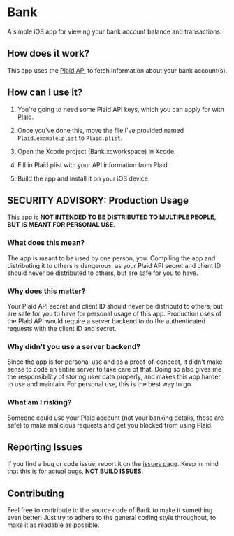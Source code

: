 # Bank

A simple iOS app for viewing your bank account balance and transactions.

## How does it work?

This app uses the [Plaid API](https://www.plaid.com) to fetch information about your bank account(s).

## How can I use it?

1. You're going to need some Plaid API keys, which you can apply for with [Plaid](https://www.plaid.com).

2. Once you've done this, move the file I've provided named `Plaid.example.plist` to `Plaid.plist`.

3. Open the Xcode project (Bank.xcworkspace) in Xcode.

4. Fill in Plaid.plist with your API information from Plaid.

5. Build the app and install it on your iOS device.

## SECURITY ADVISORY: Production Usage

This app is **NOT INTENDED TO BE DISTRIBUTED TO MULTIPLE PEOPLE, BUT IS MEANT FOR PERSONAL USE**.

### What does this mean?

The app is meant to be used by one person, you. Compiling the app and distributing it to others is dangerous, as your Plaid API secret and client ID should never be distributed to others, but are safe for you to have.

### Why does this matter?

Your Plaid API secret and client ID should never be distributd to others, but are safe for you to have for personal usage of this app. Production uses of the Plaid API would require a server backend to do the authenticated requests with the client ID and secret.

### Why didn't you use a server backend?

Since the app is for personal use and as a proof-of-concept, it didn't make sense to code an entire server to take care of that. Doing so also gives me the responsibility of storing user data properly, and makes this app harder to use and maintain. For personal use, this is the best way to go.

### What am I risking?

Someone could use your Plaid account (not your banking details, those are safe) to make malicious requests and get you blocked from using Plaid.

## Reporting Issues

If you find a bug or code issue, report it on the [issues page](/issues). Keep in mind that this is for actual bugs, **NOT BUILD ISSUES**. 

## Contributing

Feel free to contribute to the source code of Bank to make it something even better! Just try to adhere to the general coding style throughout, to make it as readable as possible.
